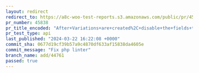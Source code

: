 ```yaml
---
layout: redirect
redirect_to: https://a8c-woo-test-reports.s3.amazonaws.com/public/pr/45838/api/index.html
pr_number: 45838
pr_title_encoded: "After+Variations+are+created%2C+disable+the+fields+that+don%E2%80%99t+do+anything"
pr_test_type: api
last_published: "2024-03-22 16:22:08 +0000"
commit_sha: 0677d19cf39b57a9c4870df633af15838da4605e
commit_message: "Fix php linter"
branch_name: add/44761
passed: true
---
```

